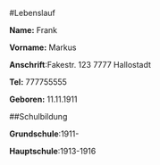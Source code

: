 #Lebenslauf

**Name:** Frank

**Vorname:** Markus

**Anschrift**:Fakestr. 123 7777 Hallostadt

**Tel:** 777755555

**Geboren:** 11.11.1911


##Schulbildung

**Grundschule**:1911-

**Hauptschule**:1913-1916
